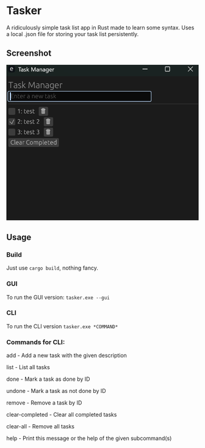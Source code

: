 # Tasker
A ridiculously simple task list app in Rust made to learn some syntax. Uses a local .json file for storing your task list persistently.

## Screenshot
![Screenshot](screenshot.png)

## Usage
### Build
Just use `cargo build`, nothing fancy.

### GUI
To run the GUI version:
`tasker.exe --gui`

### CLI
To run the CLI version
`tasker.exe *COMMAND*`

### Commands for CLI:
  add - Add a new task with the given description
  
  list - List all tasks
  
  done - Mark a task as done by ID
  
  undone - Mark a task as not done by ID
  
  remove - Remove a task by ID
  
  clear-completed - Clear all completed tasks
  
  clear-all - Remove all tasks
  
  help - Print this message or the help of the given subcommand(s)
